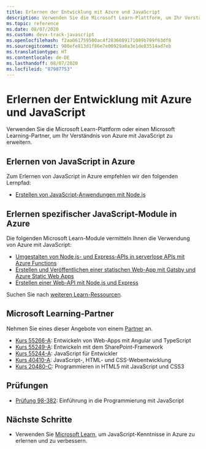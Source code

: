 ```yaml
---
title: Erlernen der Entwicklung mit Azure und JavaScript
description: Verwenden Sie die Microsoft Learn-Plattform, um Ihr Verständnis von Azure mit JavaScript zu erweitern.
ms.topic: reference
ms.date: 08/07/2020
ms.custom: devx-track-javascript
ms.openlocfilehash: f2aa061759500ac4f2836089171089b709f63df8
ms.sourcegitcommit: 980efe813d1f86e7e00929a0a3e1de83514ad7eb
ms.translationtype: HT
ms.contentlocale: de-DE
ms.lasthandoff: 08/07/2020
ms.locfileid: "87987753"
---
```

# <a name="learn-to-develop-with-azure-and-javascript"></a>Erlernen der Entwicklung mit Azure und JavaScript 

Verwenden Sie die Microsoft Learn-Plattform oder einen Microsoft Learning-Partner, um Ihr Verständnis von Azure mit JavaScript zu erweitern.

## <a name="learn-javascript-on-azure"></a>Erlernen von JavaScript in Azure

Zum Erlernen von JavaScript in Azure empfehlen wir den folgenden Lernpfad:

* [Erstellen von JavaScript-Anwendungen mit Node.js](https://docs.microsoft.com/learn/paths/build-javascript-applications-nodejs/)

## <a name="learn-specific-javascript-modules-on-azure"></a>Erlernen spezifischer JavaScript-Module in Azure

Die folgenden Microsoft Learn-Module vermitteln Ihnen die Verwendung von Azure mit JavaScript:

* [Umgestalten von Node.js- und Express-APIs in serverlose APIs mit Azure Functions](https://docs.microsoft.com/learn/modules/shift-nodejs-express-apis-serverless/)
* [Erstellen und Veröffentlichen einer statischen Web-App mit Gatsby und Azure Static Web Apps](https://docs.microsoft.com/learn/modules/create-deploy-static-webapp-gatsby-app-service/)
* [Erstellen einer Web-API mit Node.js und Express](https://docs.microsoft.com/learn/modules/build-web-api-nodejs-express/) 

Suchen Sie nach [weiteren Learn-Ressourcen](https://docs.microsoft.com/search/?category=Learn&terms=JavaScript).


## <a name="microsoft-learning-partner"></a>Microsoft Learning-Partner

Nehmen Sie eines dieser Angebote von einem [Partner](https://docs.microsoft.com/learn/certifications/partners) an.

* [Kurs 55266-A](https://docs.microsoft.com/learn/certifications/courses/55266): Entwickeln von Web-Apps mit Angular und TypeScript
* [Kurs 55249-A](https://docs.microsoft.com/learn/certifications/courses/55249): Entwickeln mit dem SharePoint-Framework
* [Kurs 55244-A](https://docs.microsoft.com/learn/certifications/courses/55244): JavaScript für Entwickler
* [Kurs 40410-A](https://docs.microsoft.com/learn/certifications/courses/40410): JavaScript-, HTML- und CSS-Webentwicklung
* [Kurs 20480-C](https://docs.microsoft.com/learn/certifications/courses/20480): Programmieren in HTML5 mit JavaScript und CSS3

## <a name="exams"></a>Prüfungen

* [Prüfung 98-382](https://docs.microsoft.com/learn/certifications/exams/98-382): Einführung in die Programmierung mit JavaScript

## <a name="next-steps"></a>Nächste Schritte

* Verwenden Sie [Microsoft Learn](https://docs.microsoft.com/learn/), um JavaScript-Kenntnisse in Azure zu erlernen und zu verbessern. 
